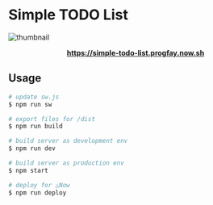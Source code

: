 # Simple TODO List

![thumbnail](https://gyazo.com/348ed44d71c2604ddfa2858e3a770aeb.png)

<div align="center">
  <strong>
    <a href="https://simple-todo-list.progfay.now.sh">https://simple-todo-list.progfay.now.sh</a>
  </strong>
</div>


## Usage

```sh
# update sw.js
$ npm run sw

# export files for /dist
$ npm run build

# build server as development env
$ npm run dev

# build server as production env
$ npm start

# deploy for △Now
$ npm run deploy
```
